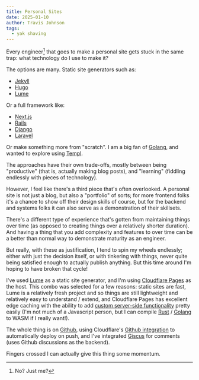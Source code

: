 ```yaml
---
title: Personal Sites
date: 2025-01-10
author: Travis Johnson
tags:
  - yak shaving
---
```


Every engineer[^1] that goes to make a personal site gets stuck in the same trap: what technology do I use to make it?

<!-- more -->

The options are many. Static site generators such as:

- [Jekyll](https://jekyllrb.com/)
- [Hugo](https://gohugo.io/)
- [Lume](https://lume.land/)

Or a full framework like:

- [Next.js](https://nextjs.org/)
- [Rails](https://rubyonrails.org/)
- [Django](https://www.djangoproject.com/)
- [Laravel](https://laravel.com/)

Or make something more from "scratch". I am a big fan of [Golang](https://go.dev/), and wanted to explore using [Templ](https://templ.guide/).

The approaches have their own trade-offs, mostly between being "productive" (that is, actually making blog posts), and "learning" (fiddling endlessly with pieces of technology).

However, I feel like there's a third piece that's often overlooked. A personal site is not just a blog, but also a "portfolio" of sorts; for more frontend folks it's a chance to show off their design skills of course, but for the backend and systems folks it can also serve as a demonstration of their skillsets.

There's a different type of experience that's gotten from maintaining things over time (as opposed to creating things over a relatively shorter duration). And having a thing that you add complexity and features to over time can be a better than normal way to demonstrate maturity as an engineer.

But really, with these as justification, I tend to spin my wheels endlessly; either with just the decision itself, or with tinkering with things, never quite being satisfied enough to actually publish anything. But this time around I'm hoping to have broken that cycle!

I've used [Lume](https://lume.land/) as a static site generator, and I'm using [Cloudflare Pages](https://pages.cloudflare.com/) as the host. This combo was selected for a few reasons: static sites are fast, Lume is a relatively fresh project and so things are still lightweight and relatively easy to understand / extend, and Cloudflare Pages has excellent edge caching with the ability to add [custom server-side functionality](https://developers.cloudflare.com/pages/functions/) pretty easily (I'm not much of a Javascript person, but I can compile [Rust](https://www.rust-lang.org/) / [Golang](https://go.dev) to WASM if I really want!).

The whole thing is on [Github](https://github.com/thisguycodes/me), using Cloudflare's [Github integration](https://developers.cloudflare.com/pages/configuration/git-integration/#github) to automatically deploy on push, and I've integrated [Giscus](https://giscus.app/) for comments (uses Github discussions as the backend).

Fingers crossed I can actually give this thing some momentum.

[^1]: No? Just me?
